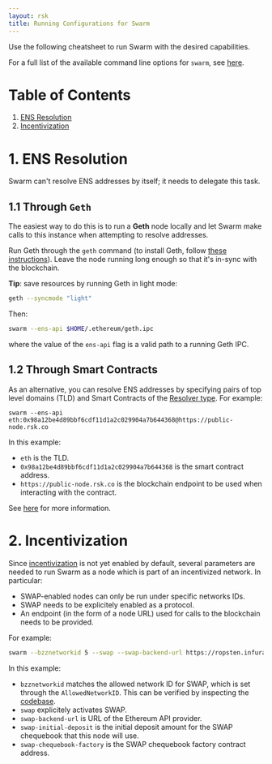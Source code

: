 ```yaml
---
layout: rsk
title: Running Configurations for Swarm
---
```


Use the following cheatsheet to run Swarm with the desired capabilities.

For a full list of the available command line options for `swarm`, see [here](https://swarm-guide.readthedocs.io/en/latest/node_operator.html#general-configuration-parameters).

# Table of Contents
1. [ENS Resolution](#1-ens-resolution)
2. [Incentivization](#2-incentivization)


# 1. ENS Resolution

Swarm can't resolve ENS addresses by itself; it needs to delegate this task. 

## 1.1 Through `Geth`

The easiest way to do this is to run a **Geth** node locally and let Swarm make calls to this instance when attempting to resolve addresses.

Run Geth through the `geth` command (to install Geth, follow [these instructions](https://geth.ethereum.org/docs/install-and-build/installing-geth)). Leave the node running long enough so that it's in-sync with the blockchain.

**Tip**: save resources by running Geth in light mode:

```sh
geth --syncmode "light"
```

Then:

```sh
swarm --ens-api $HOME/.ethereum/geth.ipc
```

where the value of the `ens-api` flag is a valid path to a running Geth IPC.

## 1.2 Through Smart Contracts

As an alternative, you can resolve ENS addresses by specifying pairs of top level domains (TLD) and Smart Contracts of the [Resolver type](https://docs.ens.domains/#ens-architecture). For example:

```shell
swarm --ens-api eth:0x98a12be4d89bbf6cdf11d1a2c029904a7b644368@https://public-node.rsk.co
```

In this example:
- `eth` is the TLD.
- `0x98a12be4d89bbf6cdf11d1a2c029904a7b644368` is the smart contract address.
- `https://public-node.rsk.co` is the blockchain endpoint to be used when interacting with the contract.

See [here](https://swarm-guide.readthedocs.io/en/latest/node_operator.html#using-swarm-together-with-the-testnet-ens) for more information.

# 2. Incentivization

Since <a href="../../../incentives/">incentivization</a> is not yet enabled by default, several parameters are needed to run Swarm as a node which is part of an incentivized network. In particular:

- SWAP-enabled nodes can only be run under specific networks IDs.
- SWAP needs to be explicitely enabled as a protocol.
- An endpoint (in the form of a node URL) used for calls to the blockchain needs to be provided.

For example:

```sh
swarm --bzznetworkid 5 --swap --swap-backend-url https://ropsten.infura.io/E4bWUMMVp0qItxErZ69u --swap-initial-deposit 500000000000 --swap-chequebook-factory 0x41ca78f7fd9e745beabb2145a9ffd60992a96a28
```

In this example:
- `bzznetworkid` matches the allowed network ID for SWAP, which is set through the `AllowedNetworkID`. This can be verified by inspecting the [codebase](https://github.com/ethersphere/swarm).
- `swap` explicitely activates SWAP.
- `swap-backend-url` is URL of the Ethereum API provider.
- `swap-initial-deposit` is the initial deposit amount for the SWAP chequebook that this node will use.
- `swap-chequebook-factory` is the SWAP chequebook factory contract address.